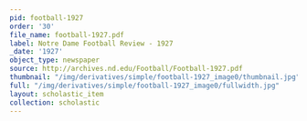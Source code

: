 ```yaml
---
pid: football-1927
order: '30'
file_name: football-1927.pdf
label: Notre Dame Football Review - 1927
_date: '1927'
object_type: newspaper
source: http://archives.nd.edu/Football/Football-1927.pdf
thumbnail: "/img/derivatives/simple/football-1927_image0/thumbnail.jpg"
full: "/img/derivatives/simple/football-1927_image0/fullwidth.jpg"
layout: scholastic_item
collection: scholastic
---
```

